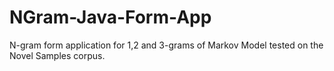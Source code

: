 # NGram-Java-Form-App

N-gram form application for 1,2 and 3-grams of Markov Model tested on the Novel Samples corpus. 
